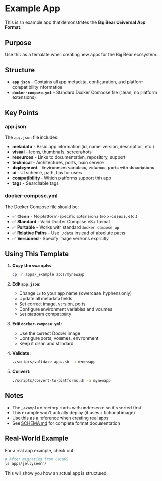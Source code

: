 # Example App

This is an example app that demonstrates the **Big Bear Universal App Format**.

## Purpose

Use this as a template when creating new apps for the Big Bear ecosystem.

## Structure

- **`app.json`** - Contains all app metadata, configuration, and platform compatibility information
- **`docker-compose.yml`** - Standard Docker Compose file (clean, no platform extensions)

## Key Points

### app.json

The `app.json` file includes:

- **metadata** - Basic app information (id, name, version, description, etc.)
- **visual** - Icons, thumbnails, screenshots
- **resources** - Links to documentation, repository, support
- **technical** - Architectures, ports, main service
- **deployment** - Environment variables, volumes, ports with descriptions
- **ui** - UI scheme, path, tips for users
- **compatibility** - Which platforms support this app
- **tags** - Searchable tags

### docker-compose.yml

The Docker Compose file should be:

- ✅ **Clean** - No platform-specific extensions (no x-casaos, etc.)
- ✅ **Standard** - Valid Docker Compose v3+ format
- ✅ **Portable** - Works with standard `docker compose up`
- ✅ **Relative Paths** - Use `./data` instead of absolute paths
- ✅ **Versioned** - Specify image versions explicitly

## Using This Template

1. **Copy the example:**
   ```bash
   cp -r apps/_example apps/mynewapp
   ```

2. **Edit `app.json`:**
   - Change `id` to your app name (lowercase, hyphens only)
   - Update all metadata fields
   - Set correct image, version, ports
   - Configure environment variables and volumes
   - Set platform compatibility

3. **Edit `docker-compose.yml`:**
   - Use the correct Docker image
   - Configure ports, volumes, environment
   - Keep it clean and standard

4. **Validate:**
   ```bash
   ./scripts/validate-apps.sh -a mynewapp
   ```

5. **Convert:**
   ```bash
   ./scripts/convert-to-platforms.sh -a mynewapp
   ```

## Notes

- The `_example` directory starts with underscore so it's sorted first
- This example won't actually deploy (it uses a fictional image)
- Use this as a reference when creating real apps
- See [SCHEMA.md](../../SCHEMA.md) for complete format documentation

## Real-World Example

For a real app example, check out:
```bash
# After migrating from CasaOS
ls apps/jellyseerr/
```

This will show you how an actual app is structured.
